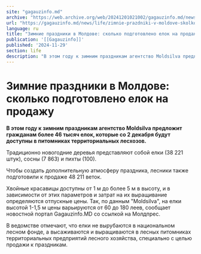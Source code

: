 ```yaml
---
site: "gagauzinfo.md"
archive: "https://web.archive.org/web/20241201021002/gagauzinfo.md/news/life/zimnie-prazdniki-v-moldove-skolko-podgotovleno-elok-na-prodazhu"
url: "https://gagauzinfo.md/news/life/zimnie-prazdniki-v-moldove-skolko-podgotovleno-elok-na-prodazhu"
language: ru
title: "Зимние праздники в Молдове: сколько подготовлено елок на продажу"
publication: '[[Gagauzinfo]]'
published: '2024-11-29'
section: life
description: "В этом году к зимним праздникам агентство Moldsilva предложит гражданам более 46 тысяч елок, которые со 2 декабря будут доступны в питомниках территориальных лесхозов."
---
```


# Зимние праздники в Молдове: сколько подготовлено елок на продажу

**В этом году к зимним праздникам агентство Moldsilva предложит гражданам более 46 тысяч елок, которые со 2 декабря будут доступны в питомниках территориальных лесхозов.**

Традиционно новогодние деревья представляют собой елки (38 221 штук), сосны (7 863) и пихты (100).

Чтобы создать дополнительную атмосферу праздника, лесники также подготовили к продаже 48 211 веток.

Хвойные красавицы доступны от 1 м до более 5 м в высоту, и в зависимости от этих параметров и затрат на их выращивание определяются отпускные цены. Так, по данным "Moldsilva", на елки высотой 1-1,5 м цены варьируются от 60 до 180 леев, сообщает новостной портал Gagauzinfo.MD со ссылкой на Молдпрес.

В ведомстве отмечают, что елки не вырубаются в национальном лесном фонде, а высаживаются и выращиваются в лесных питомниках территориальных предприятий лесного хозяйства, специально с целью продажи к праздникам.